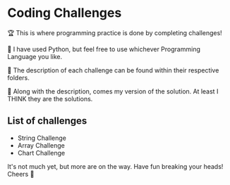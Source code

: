 # Coding Challenges

🏆 This is where programming practice is done by completing challenges!

🐍 I have used Python, but feel free to use whichever Programming Language you like.

📁 The description of each challenge can be found within their respective folders.

🤔 Along with the description, comes my version of the solution. At least I THINK they are the solutions.

## List of challenges

* String Challenge
* Array Challenge
* Chart Challenge

It's not much yet, but more are on the way. Have fun breaking your heads! Cheers 🍻
